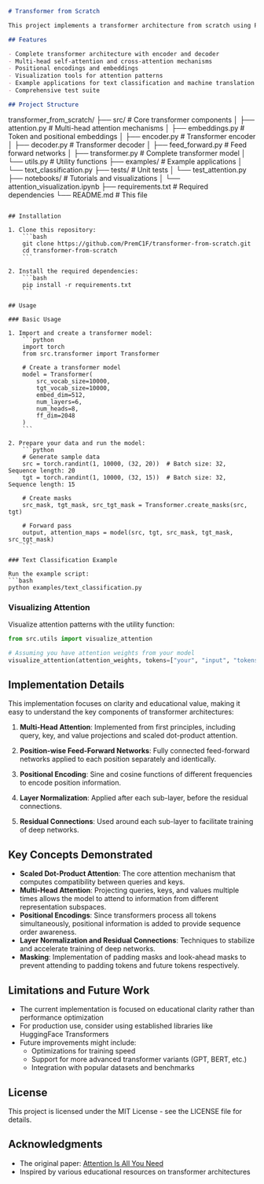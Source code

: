 
```markdown
# Transformer from Scratch

This project implements a transformer architecture from scratch using PyTorch's basic tensor operations. The implementation closely follows the architecture described in the paper ["Attention Is All You Need"](https://arxiv.org/abs/1706.03762) by Vaswani et al.

## Features

- Complete transformer architecture with encoder and decoder
- Multi-head self-attention and cross-attention mechanisms
- Positional encodings and embeddings
- Visualization tools for attention patterns
- Example applications for text classification and machine translation
- Comprehensive test suite

## Project Structure

```
transformer_from_scratch/
├── src/                    # Core transformer components
│   ├── attention.py        # Multi-head attention mechanisms
│   ├── embeddings.py       # Token and positional embeddings
│   ├── encoder.py          # Transformer encoder
│   ├── decoder.py          # Transformer decoder
│   ├── feed_forward.py     # Feed forward networks
│   ├── transformer.py      # Complete transformer model
│   └── utils.py            # Utility functions
├── examples/               # Example applications
│   └── text_classification.py
├── tests/                  # Unit tests
│   └── test_attention.py
├── notebooks/              # Tutorials and visualizations
│   └── attention_visualization.ipynb
├── requirements.txt        # Required dependencies
└── README.md               # This file
```

## Installation

1. Clone this repository:
    ```bash
    git clone https://github.com/PremC1F/transformer-from-scratch.git
    cd transformer-from-scratch
    ```

2. Install the required dependencies:
    ```bash
    pip install -r requirements.txt
    ```

## Usage

### Basic Usage

1. Import and create a transformer model:
    ```python
    import torch
    from src.transformer import Transformer

    # Create a transformer model
    model = Transformer(
        src_vocab_size=10000,
        tgt_vocab_size=10000,
        embed_dim=512,
        num_layers=6,
        num_heads=8,
        ff_dim=2048
    )
    ```

2. Prepare your data and run the model:
    ```python
    # Generate sample data
    src = torch.randint(1, 10000, (32, 20))  # Batch size: 32, Sequence length: 20
    tgt = torch.randint(1, 10000, (32, 15))  # Batch size: 32, Sequence length: 15

    # Create masks
    src_mask, tgt_mask, src_tgt_mask = Transformer.create_masks(src, tgt)

    # Forward pass
    output, attention_maps = model(src, tgt, src_mask, tgt_mask, src_tgt_mask)
    ```

### Text Classification Example

Run the example script:
```bash
python examples/text_classification.py
```

### Visualizing Attention

Visualize attention patterns with the utility function:
```python
from src.utils import visualize_attention

# Assuming you have attention weights from your model
visualize_attention(attention_weights, tokens=["your", "input", "tokens", "here"])
```

## Implementation Details

This implementation focuses on clarity and educational value, making it easy to understand the key components of transformer architectures:

1. **Multi-Head Attention**: Implemented from first principles, including query, key, and value projections and scaled dot-product attention.

2. **Position-wise Feed-Forward Networks**: Fully connected feed-forward networks applied to each position separately and identically.

3. **Positional Encoding**: Sine and cosine functions of different frequencies to encode position information.

4. **Layer Normalization**: Applied after each sub-layer, before the residual connections.

5. **Residual Connections**: Used around each sub-layer to facilitate training of deep networks.

## Key Concepts Demonstrated

- **Scaled Dot-Product Attention**: The core attention mechanism that computes compatibility between queries and keys.
- **Multi-Head Attention**: Projecting queries, keys, and values multiple times allows the model to attend to information from different representation subspaces.
- **Positional Encodings**: Since transformers process all tokens simultaneously, positional information is added to provide sequence order awareness.
- **Layer Normalization and Residual Connections**: Techniques to stabilize and accelerate training of deep networks.
- **Masking**: Implementation of padding masks and look-ahead masks to prevent attending to padding tokens and future tokens respectively.

## Limitations and Future Work

- The current implementation is focused on educational clarity rather than performance optimization
- For production use, consider using established libraries like HuggingFace Transformers
- Future improvements might include:
  - Optimizations for training speed
  - Support for more advanced transformer variants (GPT, BERT, etc.)
  - Integration with popular datasets and benchmarks

## License

This project is licensed under the MIT License - see the LICENSE file for details.

## Acknowledgments

- The original paper: [Attention Is All You Need](https://arxiv.org/abs/1706.03762)
- Inspired by various educational resources on transformer architectures
```
